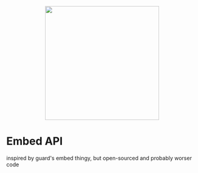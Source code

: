 <p align="center">
  <img src="https://github.com/profess1onal-club/readme/blob/main/logo.png" width="300" />
</p>

# Embed API
inspired by guard's embed thingy, but open-sourced and probably worser code
